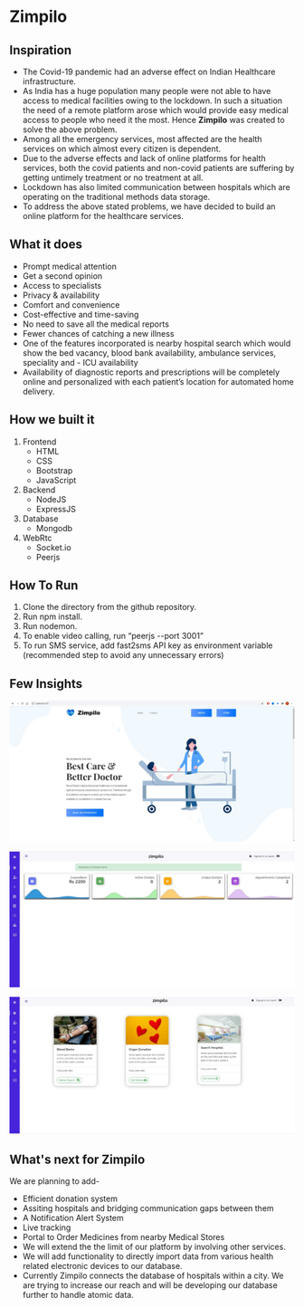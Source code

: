 # Zimpilo

## Inspiration
- The Covid-19 pandemic had an adverse effect on Indian Healthcare  infrastructure.
- As India has a huge population many people were not able to have access to medical facilities owing to the lockdown. In such a situation the need of a remote platform arose which would provide easy medical access to people who need it the most. Hence **Zimpilo** was created to solve the above problem.
- Among all the emergency services, most affected are the health services on which almost every citizen is dependent.
- Due to the adverse effects and lack of online platforms for health services, both the covid patients and non-covid patients are suffering by getting untimely treatment or no treatment at all.
- Lockdown has also limited communication between hospitals which are operating on the traditional methods data storage.
- To address the above stated problems, we have decided to build an online platform for the healthcare services.


## What it does
- Prompt medical attention
- Get a second opinion
- Access to specialists
- Privacy & availability
- Comfort and convenience
- Cost-effective and time-saving
- No need to save all the medical reports
- Fewer chances of catching a new illness
- One of the features incorporated is nearby hospital search which would show the bed vacancy, blood bank availability, ambulance services, speciality and - ICU availability
- Availability of diagnostic reports and prescriptions will be completely online and personalized with each patient’s location for automated home delivery.


## How we built it
1. Frontend
    - HTML
    - CSS
    - Bootstrap
    - JavaScript
2. Backend
    - NodeJS
    - ExpressJS
3. Database
    - Mongodb
4. WebRtc
    - Socket.io
    - Peerjs


## How To Run
1. Clone the directory from the github repository.
2. Run npm install.
3. Run nodemon.
4. To enable video calling, run “peerjs --port 3001”
5. To run SMS service, add fast2sms API key as environment variable (recommended step to avoid any unnecessary errors)

## Few Insights
![Landing Page](/assets/images/READMEimages/landingPage.jpeg)

![Dashboard Page](/assets/images/READMEimages/dashboard.jpeg)

![Donation Index Page](/assets/images/READMEimages/organDonationIndex.jpeg)

## What's next for Zimpilo
We are planning to add- 
- Efficient donation system
- Assiting hospitals and bridging communication gaps between them
- A Notification Alert System
- Live tracking
- Portal to Order Medicines from nearby Medical Stores
- We will extend the the limit of our platform by involving other
services.
- We will add functionality to directly import data from various
health related electronic devices to our database.
- Currently Zimpilo connects the database of hospitals within a city. We are trying to increase our reach and will be developing our database further to handle atomic data.

